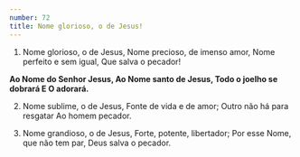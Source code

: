 ```yaml
---
number: 72
title: Nome glorioso, o de Jesus!
---
```


1. Nome glorioso, o de Jesus,
  Nome precioso, de imenso amor,
  Nome perfeito e sem igual,
  Que salva o pecador!

  __Ao Nome do Senhor Jesus,
  Ao Nome santo de Jesus,
  Todo o joelho se dobrará
  E O adorará.__

2. Nome sublime, o de Jesus,
  Fonte de vida e de amor;
  Outro não há para resgatar
  Ao homem pecador.

3. Nome grandioso, o de Jesus,
  Forte, potente, libertador;
  Por esse Nome, que não tem par,
  Deus salva o pecador.
